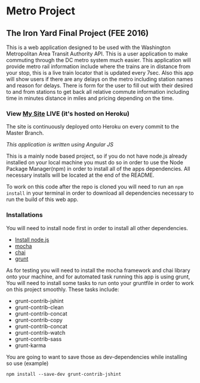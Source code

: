 # **Metro Project**

## The Iron Yard Final Project (FEE 2016)

This is a web application designed to be used with the Washington Metropolitan Area Transit Authority API.
This is a user application to make commuting through the DC metro system much easier. This application will provide metro rail information include where the trains are in distance from your stop, this is a live train locator that is updated every 7sec. Also this app will show users if there are any delays on the metro including station names and reason for delays. There is form for the user to fill out with their desired to and from stations to get back all relative commute information including time in minutes distance in miles and pricing depending on the time.

### View [My Site](https://metropass.herokuapp.com) LIVE (it's hosted on Heroku)

The site is continuously deployed onto Heroku on every commit to the Master Branch.

*This application is written using Angular JS*

This is a mainly node based project, so if you do not have node.js already installed on your local machine you must do so in order to use the Node Package Manager(npm) in order to install all of the apps dependencies. All necessary installs will be located at the end of the README.

To work on this code after the repo is cloned you will need to run an `npm install` in your terminal in order to download all dependencies necessary to run the build of this web app.

### Installations

You will need to install node first in order to install all other dependencies.

* [Install node.js](https://nodejs.org/en/)
* [mocha](https://mochajs.org/)
* [chai](http://chaijs.com/)
* [grunt](http://gruntjs.com/)

As for testing you will need to install the mocha framework and chai library onto your machine, and for automated task running this app is using grunt, You will need to install some tasks to run onto your gruntfile in order to work on this project smoothly.
These tasks include:
* grunt-contrib-jshint
* grunt-contrib-clean
* grunt-contrib-concat
* grunt-contrib-copy
* grunt-contrib-concat
* grunt-contrib-watch
* grunt-contrib-sass
* grunt-karma

You are going to want to save those as dev-dependencies while installing so use
(example)

`npm install --save-dev grunt-contrib-jshint`
